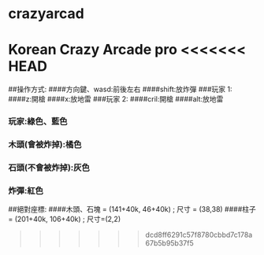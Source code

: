 # crazyarcad

Korean Crazy Arcade pro
<<<<<<< HEAD
=======

##操作方式: ####方向鍵、wasd:前後左右
####shift:放炸彈 ###玩家 1:
####z:開槍
####x:放地雷 ###玩家 2:
####cril:開槍
####alt:放地雷

### 玩家:綠色、藍色

### 木頭(會被炸掉):橘色

### 石頭(不會被炸掉):灰色

### 炸彈:紅色

##絕對座標: ####木頭、石塊 = (141+40k, 46+40k) ; 尺寸 = (38,38) ####柱子 = (201+40k, 106+40k) ; 尺寸=(2,2)

> > > > > > > dcd8ff6291c57f8780cbbd7c178a67b5b95b37f5

